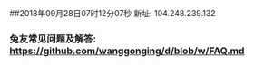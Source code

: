 ##2018年09月28日07时12分07秒 新址: 104.248.239.132
### 兔友常见问题及解答: https://github.com/wanggonging/d/blob/w/FAQ.md
